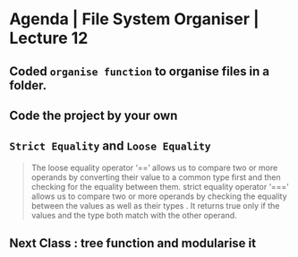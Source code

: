 # Agenda | File System Organiser | Lecture 12

## Coded `organise function` to organise files in a folder.

## Code the project by your own

## `Strict Equality` and `Loose Equality`

> The loose equality operator ‘==’ allows us to compare two or more operands by converting their value to a common type first and then checking for the equality between them.
> strict equality operator ‘===’ allows us to compare two or more operands by checking the equality between the values as well as their types . It returns true only if the values and the type both match with the other operand.

## Next Class : tree function and modularise it
